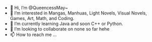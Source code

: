 - 👋 Hi, I’m @QueencessMay~
- 👀 I’m interested in Mangas, Manhuas, Light Novels, Visual Novels, Games, Art, Math, and Coding. 
- 🌱 I’m currently learning Java and soon C++ or Python.
- 💞️ I’m looking to collaborate on none so far hehe
- 📫 How to reach me ...

<!---
QueencessMay/QueencessMay is a ✨ special ✨ repository because its `README.md` (this file) appears on your GitHub profile.
You can click the Preview link to take a look at your changes.
--->
